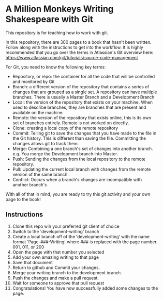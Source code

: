 # A Million Monkeys Writing Shakespeare with Git
This repository is for teaching how to work with git.

In this repository, there are 300 pages to a book that hasn't been written. Follow along with the instructions to get into the workflow. It is highly recommended that you go over the terms in Atlassian's Git overview here: https://www.atlassian.com/git/tutorials/source-code-management

For Git, you need to know the following key terms: 
* Repository, or repo: the container for all the code that will be controlled and monitored by Git
* Branch: a different version of the repository that contains a series of changes that are grouped as a single set. A repository can have multiple branches. There is usually a Master Branch and a Development Branch
* Local: the version of the repository that exists on your machine. When used to describe branches, they are branches that are present and available on the machine.
* Remote: the version of the repository that exists online, this is its own set of branches entirely. Remote is not worked on directly.
* Clone: creating a local copy of the remote repository
* Commit: Telling git to save the changes that you have made to the file in the Git history. This is different than saving the file. Committing the changes allows git to track them.
* Merge: Combining a one branch's set of changes into another branch. e.g. You merge the Development branch into Master.
* Push: Sending the changes from the local repository to the remote repository.
* Pull: Updating the current local branch with changes from the remote version of the same branch.
* Conflict: Occurs when a branch's changes are incompatible with another branch's

With all of that in mind, you are ready to try this git activity and your own page to the book!

## Instructions
1. Clone this repo wih your preferred git client of choice
2. Switch to the 'development-writing' branch
3. Create a local branch off of the 'development-writing' with the name format 'Page-###-Writing' where ### is replaced with the page number. 001, 011, or 200
4. Open the page with that number you selected
5. Add your own amazing writing to that page
6. Save that document
7. Return to github and Commit your changes.
8. Merge your writing branch to the development branch.
9. Push the changes and make a pull request.
10. Wait for someone to approve that pull request
11. Congratulations! You have now successfully added some changes to the page.
